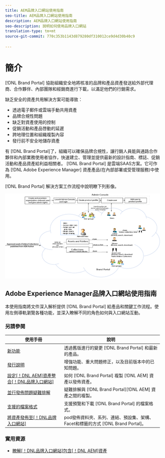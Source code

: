 ```yaml
---
title: AEM品牌入口網站使用指南
seo-title: AEM品牌入口網站使用指南
description: AEM品牌入口網站使用指南
seo-description: 說明如何使用品牌入口網站
translation-type: tm+mt
source-git-commit: 770c353b1143d879280df310012ce9d4d30b40c9

---
```



# 簡介

[!DNL Brand Portal] 協助組織安全地將核准的品牌和產品資產發送給外部代理商、合作夥伴、內部團隊和經銷商進行下載，以滿足他們的行銷需求。

缺乏安全的資產共用解決方案可能導致：

* 透過電子郵件或雲端手動共用資產
* 品牌合規性問題
* 缺乏對資產使用的控制
* 促銷活動和產品啓動的延遲
* 跨地理位置和組織複製內容
* 發行前不安全地儲存資產

有 [!DNL Brand Portal]了，組織可以確保品牌合規性，讓行銷人員能與通路合作夥伴和內部業務使用者協作，快速建立、管理並提供最新的設計指南、標誌、促銷活動和產品資產給利益相關者。
[!DNL Brand Portal] 是雲端SAAS方案。它可作為 [!DNL Adobe Experience Manager] 資產產品(在內部部署或受管理服務)中使用。

[!DNL Brand Portal] 解決方案工作流程中說明瞭下列影像。

![](assets/BPWorkflow1.png)

## Adobe Experience Manager品牌入口網站使用指南

本使用指南將文件深入解析提供 [!DNL Brand Portal] 給產品和關鍵工作流程。使用左側導軌瀏覽各種功能，並深入瞭解不同的角色如何與入口網站互動。

### 另請參閱

| 使用手冊 | 說明 |
|--- |---|
| [新功能](whats-new.md) | 透過舊版進行的變更 [!DNL Brand Portal] 和最新的產品。 |
| [發行說明](brand-portal-release-notes.md) | 增強功能、重大問題修正，以及目前版本中的已知問題。 |
| [設定[！DNL AEM]資產整合[！DNL品牌入口網站]](https://helpx.adobe.com/experience-manager/6-5/assets/using/brand-portal-configuring-integration.html) | 如何 [!DNL Brand Portal] 複製 [!DNL AEM] 資產以發佈資產。 |
| [並行發佈問題疑難排解](troubleshoot-parallel-publishing.md) | 疑難排解與 [!DNL Brand Portal][!DNL AEM] 資產之間的複製。 |
| [支援的檔案格式](brand-portal-supported-formats.md) | 支援預覽和下載 [!DNL Brand Portal] 的檔案格式。 |
| [將資產發佈至[！DNL品牌入口網站]](../TOC.md#publish) | pod發佈資料夾、系列、連結、預設集、架構、Facet和標籤的方式 [!DNL Brand Portal]。 |

### 實用資源

* [瞭解[！DNL品牌入口網站]包含[！DNL AEM]資產](https://helpx.adobe.com/experience-manager/kt/assets/using/brand-portal-article-understand.html)
